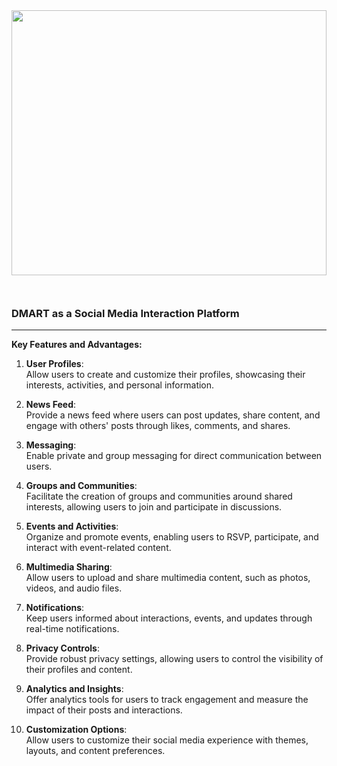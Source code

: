 <script>
    import Social from "./assets/Social-Mediaa.png";
</script>

<style>
.center {

	width: 100%;
	height: 424px;
	margin-bottom: 2em;
}
</style>
<img class="center" src={Social} width="500">

### **DMART as a Social Media Interaction Platform**

---

**Key Features and Advantages:**

1. **User Profiles**:  
   Allow users to create and customize their profiles, showcasing their interests, activities, and personal information.

2. **News Feed**:  
   Provide a news feed where users can post updates, share content, and engage with others' posts through likes, comments, and shares.

3. **Messaging**:  
   Enable private and group messaging for direct communication between users.

4. **Groups and Communities**:  
   Facilitate the creation of groups and communities around shared interests, allowing users to join and participate in discussions.

5. **Events and Activities**:  
   Organize and promote events, enabling users to RSVP, participate, and interact with event-related content.

6. **Multimedia Sharing**:  
   Allow users to upload and share multimedia content, such as photos, videos, and audio files.

7. **Notifications**:  
   Keep users informed about interactions, events, and updates through real-time notifications.

8. **Privacy Controls**:  
   Provide robust privacy settings, allowing users to control the visibility of their profiles and content.

9. **Analytics and Insights**:  
   Offer analytics tools for users to track engagement and measure the impact of their posts and interactions.

10. **Customization Options**:  
    Allow users to customize their social media experience with themes, layouts, and content preferences.
